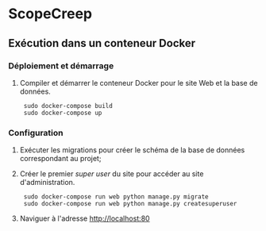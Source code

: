 # ScopeCreep

## Exécution dans un conteneur Docker

### Déploiement et démarrage

1. Compiler et démarrer le conteneur Docker pour le site Web et la base de données.

		sudo docker-compose build
		sudo docker-compose up

### Configuration

1. Exécuter les migrations pour créer le schéma de la base de données correspondant au projet;

2. Créer le premier _super user_ du site pour accéder au site d'administration.

		sudo docker-compose run web python manage.py migrate
		sudo docker-compose run web python manage.py createsuperuser

3. Naviguer à l'adresse <http://localhost:80>

